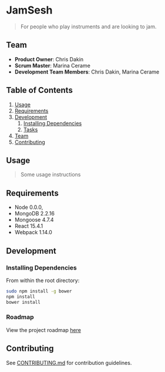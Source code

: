 # JamSesh

> For people who play instruments and are looking to jam.

## Team

  - __Product Owner__: Chris Dakin
  - __Scrum Master__: Marina Cerame
  - __Development Team Members__: Chris Dakin, Marina Cerame

## Table of Contents

1. [Usage](#Usage)
1. [Requirements](#requirements)
1. [Development](#development)
    1. [Installing Dependencies](#installing-dependencies)
    1. [Tasks](#tasks)
1. [Team](#team)
1. [Contributing](#contributing)

## Usage

> Some usage instructions

## Requirements

- Node 0.0.0,
- MongoDB 2.2.16
- Mongoose 4.7.4
- React 15.4.1
- Webpack 1.14.0

## Development

### Installing Dependencies

From within the root directory:

```sh
sudo npm install -g bower
npm install
bower install
```

### Roadmap

View the project roadmap [here](LINK_TO_PROJECT_ISSUES)


## Contributing

See [CONTRIBUTING.md](CONTRIBUTING.md) for contribution guidelines.
